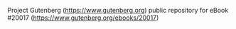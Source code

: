 Project Gutenberg (https://www.gutenberg.org) public repository for eBook #20017 (https://www.gutenberg.org/ebooks/20017)
